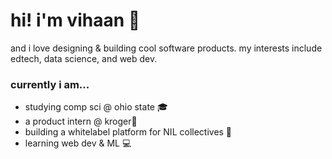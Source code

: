 # hi! i'm vihaan 👋
and i love designing & building cool software products. my interests include edtech, data science, and web dev. 
### currently i am...
- studying comp sci @ ohio state 🎓
- a product intern @ kroger🍓
- building a whitelabel platform for NIL collectives 🏈
- learning web dev & ML 💻
<!--
**vihaaaaan/vihaaaaan** is a ✨ _special_ ✨ repository because its `README.md` (this file) appears on your GitHub profile.

Here are some ideas to get you started:

- 🔭 I’m currently working on ...
- 🌱 I’m currently learning ...
- 👯 I’m looking to collaborate on ...
- 🤔 I’m looking for help with ...
- 💬 Ask me about ...
- 📫 How to reach me: ...
- 😄 Pronouns: ...
- ⚡ Fun fact: ...
-->
